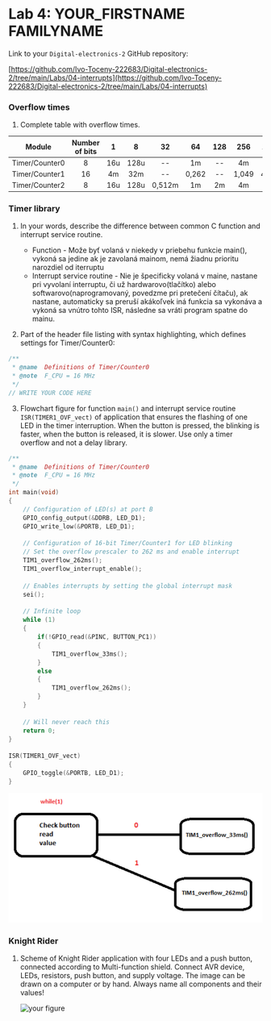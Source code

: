 # Lab 4: YOUR_FIRSTNAME FAMILYNAME

Link to your `Digital-electronics-2` GitHub repository:

   [https://github.com/Ivo-Toceny-222683/Digital-electronics-2/tree/main/Labs/04-interrupts](https://github.com/Ivo-Toceny-222683/Digital-electronics-2/tree/main/Labs/04-interrupts)


### Overflow times

1. Complete table with overflow times.

| **Module** | **Number of bits** | **1** | **8** | **32** | **64** | **128** | **256** | **1024** |
| :-: | :-: | :-: | :-: | :-: | :-: | :-: | :-: | :-: |
| Timer/Counter0 | 8  | 16u | 128u | -- | 1m | -- | 4m | 16m |
| Timer/Counter1 | 16 | 4m | 32m | -- | 0,262 | -- | 1,049 | 4,194 |
| Timer/Counter2 | 8  | 16u | 128u | 0,512m | 1m | 2m | 4m | 16m |


### Timer library

1. In your words, describe the difference between common C function and interrupt service routine.
   * Function - Može byť volaná v niekedy v priebehu funkcie main(), vykoná sa jedine ak je zavolaná mainom, nemá žiadnu prioritu narozdiel od iterruptu
   * Interrupt service routine - Nie je špecificky volaná v maine, nastane pri vyvolaní interruptu, či už hardwarovo(tlačítko) alebo softwarovo(naprogramovaný, povedzme pri pretečení čítaču), ak nastane, automaticky sa preruší akákoľvek iná funkcia sa vykonáva a vykoná sa vnútro tohto ISR, následne sa vráti program spatne do mainu.

2. Part of the header file listing with syntax highlighting, which defines settings for Timer/Counter0:

```c
/**
 * @name  Definitions of Timer/Counter0
 * @note  F_CPU = 16 MHz
 */
// WRITE YOUR CODE HERE
```

3. Flowchart figure for function `main()` and interrupt service routine `ISR(TIMER1_OVF_vect)` of application that ensures the flashing of one LED in the timer interruption. When the button is pressed, the blinking is faster, when the button is released, it is slower. Use only a timer overflow and not a delay library.

```c
/**
 * @name  Definitions of Timer/Counter0
 * @note  F_CPU = 16 MHz
 */
int main(void)
{
    // Configuration of LED(s) at port B
    GPIO_config_output(&DDRB, LED_D1);
    GPIO_write_low(&PORTB, LED_D1);

    // Configuration of 16-bit Timer/Counter1 for LED blinking
    // Set the overflow prescaler to 262 ms and enable interrupt
    TIM1_overflow_262ms();
    TIM1_overflow_interrupt_enable();

    // Enables interrupts by setting the global interrupt mask
    sei();

    // Infinite loop
    while (1)
    {
        if(!GPIO_read(&PINC, BUTTON_PC1))
        {
            TIM1_overflow_33ms();
        }
        else
        {
            TIM1_overflow_262ms();
        }
    }

    // Will never reach this
    return 0;
}

ISR(TIMER1_OVF_vect)
{
    GPIO_toggle(&PORTB, LED_D1);
}
```

![Flowchart figure](images/diagram.png)


### Knight Rider

1. Scheme of Knight Rider application with four LEDs and a push button, connected according to Multi-function shield. Connect AVR device, LEDs, resistors, push button, and supply voltage. The image can be drawn on a computer or by hand. Always name all components and their values!

   ![your figure]()